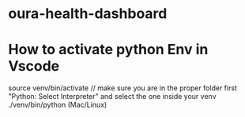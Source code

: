 # oura-health-dashboard



# How to activate python Env in Vscode
source venv/bin/activate // make sure you are in the proper folder first
"Python: Select Interpreter" and select the one inside your venv
./venv/bin/python  (Mac/Linux)
